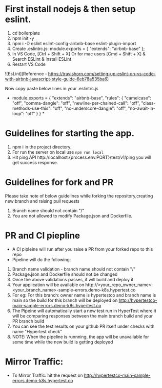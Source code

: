 # First install nodejs & then setup eslint.
1. cd boilerplate
2. npm init -y
3. npm i -D eslint eslint-config-airbnb-base eslint-plugin-import
4. Create .eslintrc.js: module.exports = { "extends": "airbnb-base" };
5. In VS Code, [Ctrl + Shift + X] Or for mac users [Cmd + Shift + X] & Search ESLint & Install ESLint
6. Restart VS Code

![EsLint](Reference - https://travishorn.com/setting-up-eslint-on-vs-code-with-airbnb-javascript-style-guide-6eb78a535ba6)

Now copy paste below lines in your .eslintrc.js

* module.exports = {
    "extends": "airbnb-base",
    "rules": {
        "camelcase": "off",
        "comma-dangle": "off",
        "newline-per-chained-call": "off",
        "class-methods-use-this": "off",
        "no-underscore-dangle": "off",
        "no-await-in-loop": "off"
    }
} *

# Guidelines for starting the app.
1. npm i in the project directory.
2. For run the server on local use ```npm run local```
3. Hit ping API http://localhost:{process.env.PORT}/test/v1/ping you will get success response.





# Guidelines for fork and PR
Please take note of below guidelines while forking the repository,creating new branch and raising pull requests
1. Branch name should not contain "/"
2. You are not allowed to modify Package.json and Dockerfile.


# PR and CI piepline
* A CI pipleine will run after you raise a PR from your forked repo to this repo
* Pipeline will do the following:
1. Branch name validation - branch name should not contain "/"
2. Package.json and Dockerfile should not be changed
3. Once the above validations passes, it will build and deploy it
4. Your application will be available on http://<your_repo_owner_name>:<your_branch_name>-sample-errors.demo-k8s.hypertest.co
5. For eg: For this branch: owner name is hypertestco and branch name is main so the build for this branch will be deployed on http://hypertestco-main-sample-errors.demo-k8s.hypertest.co
6. The Pipeine will automatically start a new test run in HyperTest where it will be comparing responses between the main branch build and your PR branch build
7. You can see the test results on your github PR itself under checks with name "Hypertest check"
8. NOTE: When the pipeline is runnning, the app will be unavailable for some time while the new build is getting deployed

# Mirror Traffic:
* To Mirror Traffic: hit the request on http://hypertestco-main-sample-errors.demo-k8s.hypertest.co
